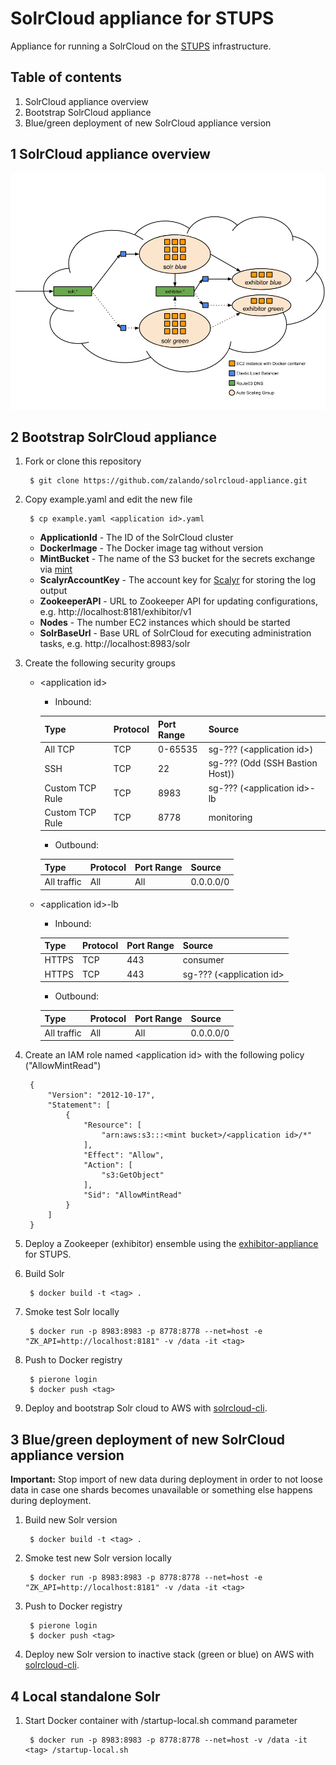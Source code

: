 # SolrCloud appliance for STUPS

Appliance for running a SolrCloud on the [STUPS](https://stups.io/) infrastructure.

## Table of contents
1. SolrCloud appliance overview
2. Bootstrap SolrCloud appliance
3. Blue/green deployment of new SolrCloud appliance version

## 1 SolrCloud appliance overview

![SolrCloud setup](solrcloud-appliance.png)

## 2 Bootstrap SolrCloud appliance

1. Fork or clone this repository

        $ git clone https://github.com/zalando/solrcloud-appliance.git
        
2. Copy example.yaml and edit the new file

        $ cp example.yaml <application id>.yaml

    - **ApplicationId** - The ID of the SolrCloud cluster
    - **DockerImage** - The Docker image tag without version
    - **MintBucket** - The name of the S3 bucket for the secrets exchange via [mint](http://docs.stups.io/en/latest/components/mint.html)   
    - **ScalyrAccountKey** - The account key for [Scalyr](https://www.scalyr.com/) for storing the log output
    - **ZookeeperAPI** - URL to Zookeeper API for updating configurations, e.g. http://localhost:8181/exhibitor/v1
    - **Nodes** - The number EC2 instances which should be started
    - **SolrBaseUrl** - Base URL of SolrCloud for executing administration tasks, e.g. http://localhost:8983/solr 

3. Create the following security groups

    - \<application id\>
        - Inbound:

        | Type            | Protocol | Port Range | Source                          |
        | --------------- | -------- | ---------- | ------------------------------- |
        | All TCP         | TCP      | 0-65535    | sg-??? (\<application id\>)     |
        | SSH             | TCP      | 22         | sg-??? (Odd (SSH Bastion Host)) |
        | Custom TCP Rule | TCP      | 8983       | sg-??? (\<application id\>-lb   |
        | Custom TCP Rule | TCP      | 8778       | monitoring                      |

        - Outbound:

        | Type            | Protocol | Port Range | Source                          |
        | --------------- | -------- | ---------- | ------------------------------- |
        | All traffic     | All      | All        | 0.0.0.0/0                       |

    - \<application id\>-lb
        - Inbound:

        | Type            | Protocol | Port Range | Source                          |
        | --------------- | -------- | ---------- | ------------------------------- |
        | HTTPS           | TCP      | 443        | consumer                        |
        | HTTPS           | TCP      | 443        | sg-??? (\<application id\>      |

        - Outbound:        

        | Type            | Protocol | Port Range | Source                          |
        | --------------- | -------- | ---------- | ------------------------------- |
        | All traffic     | All      | All        | 0.0.0.0/0                       |

4. Create an IAM role named \<application id\> with the following policy ("AllowMintRead")

        {
            "Version": "2012-10-17",
            "Statement": [
                {
                    "Resource": [
                        "arn:aws:s3:::<mint bucket>/<application id>/*"
                    ],
                    "Effect": "Allow",
                    "Action": [
                        "s3:GetObject"
                    ],
                    "Sid": "AllowMintRead"
                }
            ]
        }

5. Deploy a Zookeeper (exhibitor) ensemble using the [exhibitor-appliance](https://github.com/zalando/exhibitor-appliance) for STUPS.

6. Build Solr

        $ docker build -t <tag> .

7. Smoke test Solr locally

        $ docker run -p 8983:8983 -p 8778:8778 --net=host -e "ZK_API=http://localhost:8181" -v /data -it <tag>

8. Push to Docker registry

        $ pierone login
        $ docker push <tag>

9. Deploy and bootstrap Solr cloud to AWS with [solrcloud-cli](https://github.com/zalando/solrcloud-cli).


## 3 Blue/green deployment of new SolrCloud appliance version
**Important:** Stop import of new data during deployment in order to not loose data in case one shards becomes
unavailable or something else happens during deployment.

1. Build new Solr version

        $ docker build -t <tag> .

2. Smoke test new Solr version locally

        $ docker run -p 8983:8983 -p 8778:8778 --net=host -e "ZK_API=http://localhost:8181" -v /data -it <tag>

3. Push to Docker registry

        $ pierone login
        $ docker push <tag>

4. Deploy new Solr version to inactive stack (green or blue) on AWS with [solrcloud-cli](https://github.com/zalando/solrcloud-cli).


## 4 Local standalone Solr

1. Start Docker container with /startup-local.sh command parameter

        $ docker run -p 8983:8983 -p 8778:8778 --net=host -v /data -it <tag> /startup-local.sh

        